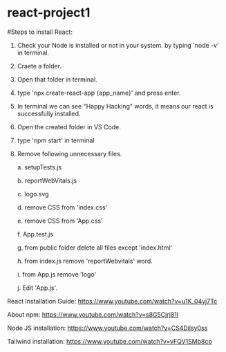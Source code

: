 # react-project1
#Steps to install React:

1. Check your Node is installed or not in your system. by typing 'node -v' in terminal.
2. Craete a folder.
3. Open that folder in terminal.
4. type 'npx create-react-app {app_name}' and press enter.
5. In terminal we can see "Happy Hacking" words, it means our react is successfully installed.
6. Open the created folder in VS Code.
7. type 'npm start' in terminal
8. Remove following unnecessary files.
   
   a. setupTests.js

   b. reportWebVitals.js

   c. logo.svg

   d. remove CSS from 'index.css'

   e. remove CSS from 'App.css'

   f. App.test.js

   g. from public folder delete all files except 'index.html'

   h. from index.js remove 'reportWebvitals' word.

   i. from App.js remove 'logo'

   j. Edit 'App.js'.


React Installation Guide: https://www.youtube.com/watch?v=u1K_04yj7Tc

About npm: https://www.youtube.com/watch?v=s8G5Cjrj81I

Node JS installation: https://www.youtube.com/watch?v=CS4Dilsy0ss

Tailwind installation: https://www.youtube.com/watch?v=vFQV1SMb8co
